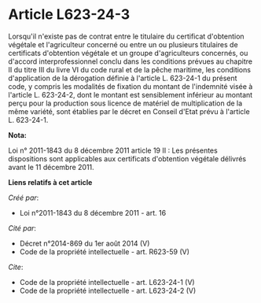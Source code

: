 # Article L623-24-3

Lorsqu'il n'existe pas de contrat entre le titulaire du certificat d'obtention végétale et l'agriculteur concerné ou entre un
ou plusieurs titulaires de certificats d'obtention végétale et un groupe d'agriculteurs concernés, ou d'accord
interprofessionnel conclu dans les conditions prévues au chapitre II du titre III du livre VI du code rural et de la pêche
maritime, les conditions d'application de la dérogation définie à l'article L. 623-24-1 du présent code, y compris les
modalités de fixation du montant de l'indemnité visée à l'article L. 623-24-2, dont le montant est sensiblement inférieur au
montant perçu pour la production sous licence de matériel de multiplication de la même variété, sont établies par le décret
en Conseil d'Etat prévu à l'article L. 623-24-1.

**Nota:**

Loi n° 2011-1843 du 8 décembre 2011 article 19 II : Les présentes dispositions sont applicables aux certificats d'obtention
végétale délivrés avant le 11 décembre 2011.

**Liens relatifs à cet article**

_Créé par_:

  - Loi n°2011-1843 du 8 décembre 2011 - art. 16

_Cité par_:

  - Décret n°2014-869 du 1er août 2014 (V)
  - Code de la propriété intellectuelle - art. R623-59 (V)

_Cite_:

  - Code de la propriété intellectuelle - art. L623-24-1 (V)
  - Code de la propriété intellectuelle - art. L623-24-2 (V)
